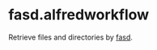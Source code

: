 # fasd.alfredworkflow

Retrieve files and directories by [fasd].

[fasd]: https://github.com/clvv/fasd

